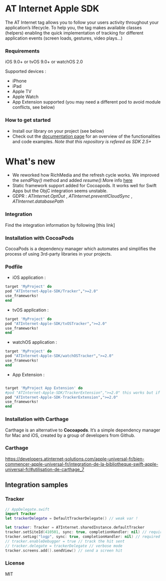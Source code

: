# AT Internet Apple SDK

The AT Internet tag allows you to follow your users activity throughout your application’s lifecycle.
To help you, the tag makes available classes (helpers) enabling the quick implementation of tracking for different application events (screen loads, gestures, video plays…)

### Requirements
iOS 9.0+ or tvOS 9.0+ or watchOS 2.0

Supported devices : 
* iPhone 
* iPad 
* Apple TV 
* Apple Watch
* App Extension supported (you may need a different pod to avoid module conflicts, see below)

### How to get started
  - Install our library on your project (see below)
  - Check out the [documentation page] for an overview of the functionalities and code examples. _Note that this repository is refered as SDK 2.5+_

# What's new
* We reworked how RichMedia and the refresh cycle works. We improved the _sendPlay()_ method and added _resume()_.More info [here]
* Static framework support added for Cocoapods. It works well for Swift Apps but the ObjC integration seems unstable.
* GDPR : _ATInternet.OptOut_ , _ATInternet.preventICloudSync_ , _ATInternet.databasePath_

### Integration
Find the integration information by following [this link]

### Installation with CocoaPods

CocoaPods is a dependency manager which automates and simplifies the process of using 3rd-party libraries in your projects.

### Podfile

  - iOS application : 

```ruby
target 'MyProject' do
pod "ATInternet-Apple-SDK/Tracker",">=2.0"
use_frameworks!
end
```
  - tvOS application : 

```ruby
target 'MyProject' do
pod "ATInternet-Apple-SDK/tvOSTracker",">=2.0"
use_frameworks!
end
```
  - watchOS application : 

```ruby
target 'MyProject' do
pod "ATInternet-Apple-SDK/watchOSTracker",">=2.0"
use_frameworks!
end
```


  - App Extension : 

```ruby

target 'MyProject App Extension' do
#pod "ATInternet-Apple-SDK/TrackerExtension",">=2.0" this works but if you need both iOS and AppExtension, you need an another pod to avoid module conflicts
pod "ATInternet-Apple-SDK-TrackerExtension",">=2.0"
use_frameworks!
end
```

### Installation with Carthage

Carthage is an alternative to **Cocoapods**. It’s a simple dependency manager for Mac and iOS, created by a group of developers from Github.

### Carthage

https://developers.atinternet-solutions.com/apple-universal-fr/bien-commencer-apple-universal-fr/integration-de-la-bibliotheque-swift-apple-universal-fr/#utilisation-de-carthage_7

## Integration samples
### Tracker
```swift
// AppDelegate.swift
import Tracker
let trackerDelegate = DefaultTrackerDelegate() // weak var !

let tracker: Tracker = ATInternet.sharedInstance.defaultTracker
tracker.setSiteId(410501, sync: true, completionHandler: nil) // required
tracker.setLog("logp", sync: true, completionHandler: nil) // required
// tracker.enableDebugger = true // track the hit sent
// tracker.delegate = trackerDelegate // verbose mode
tracker.screens.add().sendView() // send a screen hit
```

### License
MIT

   [documentation page]: <https://developers.atinternet-solutions.com/apple-universal-en/getting-started-apple-universal-en/integration-of-the-swift-library-apple-universal-en/>
   [here]: <https://developers.atinternet-solutions.com/apple-universal-fr/contenus-de-lapplication-apple-universal-fr/rich-media-apple-universal-fr/#refresh-dynamique-2-9_3/>
